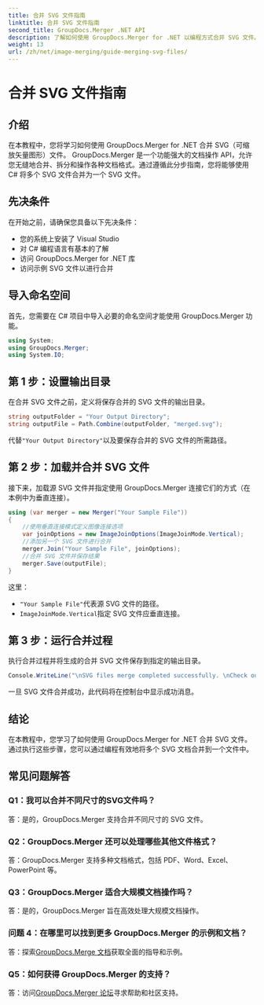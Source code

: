 ```yaml
---
title: 合并 SVG 文件指南
linktitle: 合并 SVG 文件指南
second_title: GroupDocs.Merger .NET API
description: 了解如何使用 GroupDocs.Merger for .NET 以编程方式合并 SVG 文件。轻松组合多个 SVG 文档。
weight: 13
url: /zh/net/image-merging/guide-merging-svg-files/
---
```


# 合并 SVG 文件指南

## 介绍
在本教程中，您将学习如何使用 GroupDocs.Merger for .NET 合并 SVG（可缩放矢量图形）文件。 GroupDocs.Merger 是一个功能强大的文档操作 API，允许您无缝地合并、拆分和操作各种文档格式。通过遵循此分步指南，您将能够使用 C# 将多个 SVG 文件合并为一个 SVG 文件。

## 先决条件

在开始之前，请确保您具备以下先决条件：

- 您的系统上安装了 Visual Studio
- 对 C# 编程语言有基本的了解
- 访问 GroupDocs.Merger for .NET 库
- 访问示例 SVG 文件以进行合并

## 导入命名空间

首先，您需要在 C# 项目中导入必要的命名空间才能使用 GroupDocs.Merger 功能。

```csharp
using System; 
using GroupDocs.Merger;
using System.IO;
```

## 第 1 步：设置输出目录

在合并 SVG 文件之前，定义将保存合并的 SVG 文件的输出目录。

```csharp
string outputFolder = "Your Output Directory";
string outputFile = Path.Combine(outputFolder, "merged.svg");
```

代替`"Your Output Directory"`以及要保存合并的 SVG 文件的所需路径。

## 第 2 步：加载并合并 SVG 文件

接下来，加载源 SVG 文件并指定使用 GroupDocs.Merger 连接它们的方式（在本例中为垂直连接）。

```csharp
using (var merger = new Merger("Your Sample File"))
{
    //使用垂直连接模式定义图像连接选项
    var joinOptions = new ImageJoinOptions(ImageJoinMode.Vertical);
    //添加另一个 SVG 文件进行合并
    merger.Join("Your Sample File", joinOptions);
    //合并 SVG 文件并保存结果
    merger.Save(outputFile);
}
```

这里：
- `"Your Sample File"`代表源 SVG 文件的路径。
- `ImageJoinMode.Vertical`指定 SVG 文件应垂直连接。

## 第 3 步：运行合并过程

执行合并过程并将生成的合并 SVG 文件保存到指定的输出目录。

```csharp
Console.WriteLine("\nSVG files merge completed successfully. \nCheck output in {0}", outputFolder);
```

一旦 SVG 文件合并成功，此代码将在控制台中显示成功消息。

## 结论

在本教程中，您学习了如何使用 GroupDocs.Merger for .NET 合并 SVG 文件。通过执行这些步骤，您可以通过编程有效地将多个 SVG 文档合并到一个文件中。

## 常见问题解答

### Q1：我可以合并不同尺寸的SVG文件吗？

答：是的，GroupDocs.Merger 支持合并不同尺寸的 SVG 文件。

### Q2：GroupDocs.Merger 还可以处理哪些其他文件格式？

答：GroupDocs.Merger 支持多种文档格式，包括 PDF、Word、Excel、PowerPoint 等。

### Q3：GroupDocs.Merger 适合大规模文档操作吗？

答：是的，GroupDocs.Merger 旨在高效处理大规模文档操作。

### 问题 4：在哪里可以找到更多 GroupDocs.Merger 的示例和文档？

答：探索[GroupDocs.Merge 文档](https://tutorials.groupdocs.com/merger/net/)获取全面的指导和示例。

### Q5：如何获得 GroupDocs.Merger 的支持？

答：访问[GroupDocs.Merger 论坛](https://forum.groupdocs.com/c/merger/32)寻求帮助和社区支持。